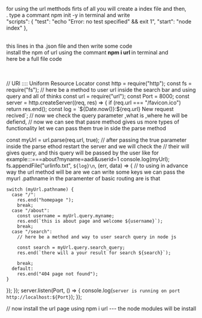 for using the url metthods firts of all you will create a index file and then, <br>
. type a commant npm init -y in terminal and write <br>
 "scripts": {
    "test": "echo \"Error: no test specified\" && exit 1",
    "start": "node index"
  },

  <br>
  this lines in tha <pkg>.json file and then write some code <br>
  install the npm of url using the commant <b>npm i url </b> in terminal and <br>
  here be a full file code <br><br><br>
  <p>
    // URl :::: Uniform Resource  Locator
const http = require("http");
const fs = require("fs");
// here be a method  to user url inside the  search bar and using query and all of thinks
const url = require("url");
const Port = 8000;
const server = http.createServer((req, res) => {
  if (req.url === "/favicon.ico") return res.end();
  const log = `${Date.now()}:${req.url} New request recived`;
  // now we check the query parameter ,what is ,where he will be defiend,
  // now we can see that pasre method gives us more types of functionality let we can pass them true in side the parse method

  const myUrl = url.parse(req.url, true);
  // after passing the true parameter inside the parse ethod restart the server and  we will check the
  // their will  gives query, and this query will be passed by the user like for example:::===about?myname=aadi&userid=1
  console.log(myUrl);
  fs.appendFile("urlinfo.txt", `${log}\n`, (err, data) => {
    // to using in advance way the url method will be are we can write some keys  we can pass the myurl .pathname in the paramenter of basic routing are is that

    switch (myUrl.pathname) {
      case "/":
        res.end("homepage ");
        break;
      case "/about":
        const username = myUrl.query.myname;
        res.end(`this is about page and welcome ${username}`);
        break;
      case "/search":
        // here be a method and way to user search query in node js

        const search = myUrl.query.search_query;
        res.end(`there will a your result for search ${search}`);

        break;
      default:
        res.end("404 page not found");
    }
  });
});
server.listen(Port, () => {
  console.log(`server is running on port http://localhost:${Port}`);
});

// now install the url page using npm i url   --- the node modules will be install

  </p>
